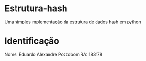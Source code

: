 # Estrutura-hash
Uma simples implementação da estrutura de dados hash em python

# Identificação
Nome: Eduardo Alexandre Pozzobom
RA: 183178